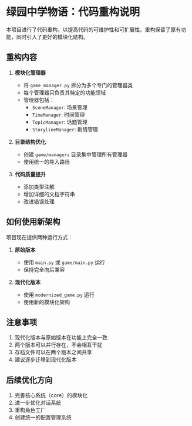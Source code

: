 # 绿园中学物语：代码重构说明

本项目进行了代码重构，以提高代码的可维护性和可扩展性。重构保留了原有功能，同时引入了更好的模块化结构。

## 重构内容

1. **模块化管理器**
   - 将 `game_manager.py` 拆分为多个专门的管理器类
   - 每个管理器只负责其特定的功能领域
   - 管理器包括：
     - `SceneManager`: 场景管理
     - `TimeManager`: 时间管理
     - `TopicManager`: 话题管理
     - `StorylineManager`: 剧情管理

2. **目录结构优化**
   - 创建 `game/managers` 目录集中管理所有管理器
   - 使用统一的导入路径

3. **代码质量提升**
   - 添加类型注解
   - 增加详细的文档字符串
   - 改进错误处理

## 如何使用新架构

项目现在提供两种运行方式：

1. **原始版本**
   - 使用 `main.py` 或 `game/main.py` 运行
   - 保持完全向后兼容

2. **现代化版本**
   - 使用 `modernized_game.py` 运行
   - 使用新的模块化架构

## 注意事项

1. 现代化版本与原始版本在功能上完全一致
2. 两个版本可以并行存在，不会相互干扰
3. 存档文件可以在两个版本之间共享
4. 建议逐步迁移到现代化版本

## 后续优化方向

1. 完善核心系统（core）的模块化
2. 进一步优化对话系统
3. 重构角色工厂
4. 创建统一的配置管理系统 